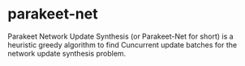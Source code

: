 # parakeet-net

Parakeet Network Update Synthesis (or Parakeet-Net for short) is a heuristic greedy algorithm to find Cuncurrent update batches for the network update synthesis problem.
